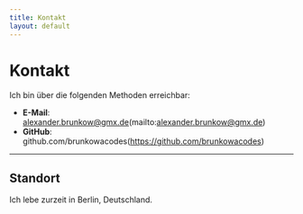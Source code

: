 ```yaml
---
title: Kontakt
layout: default
---
```


# Kontakt

Ich bin über die folgenden Methoden erreichbar: 
- **E-Mail**: alexander.brunkow@gmx.de(mailto:alexander.brunkow@gmx.de)
- **GitHub**: github.com/brunkowacodes(https://github.com/brunkowacodes)


___

## Standort

Ich lebe zurzeit in Berlin, Deutschland.

